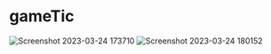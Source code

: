 # gameTic
![Screenshot 2023-03-24 173710](https://user-images.githubusercontent.com/84727276/227708989-c50a747a-8f2f-40f0-b57d-72ca8127498e.png)
![Screenshot 2023-03-24 180152](https://user-images.githubusercontent.com/84727276/227708995-ed066c6f-84b2-456d-a19e-a72d7d98ded5.png)
